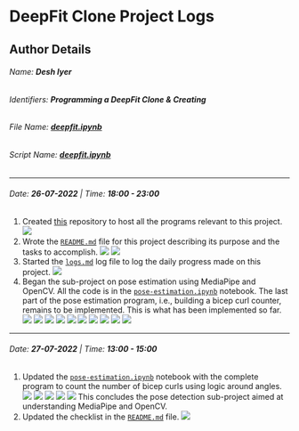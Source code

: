 # DeepFit Clone Project Logs


## Author Details
###### Name: **Desh Iyer**
###### Identifiers: **Programming a DeepFit Clone & Creating**
###### File Name: [**deepfit.ipynb**](/deepfit.ipynb)
###### Script Name: [**deepfit.ipynb**](/deepfit.ipynb)

---

###### Date: **26-07-2022** | Time: **18:00 - 23:00**
1. Created [this](https://github.com/0xVolt/deepfit-esque) repository to host all the programs relevant to this project. ![](assets/26-07-22/1.png)
2. Wrote the [`README.md`](/README.md) file for this project describing its purpose and the tasks to accomplish. ![](/assets/26-07-22/2.png) ![](assets/26-07-22/3.png)
3. Started the [`logs.md`](logs.md) log file to log the daily progress made on this project.  ![](/assets/26-07-22/4.png)
4. Began the sub-project on pose estimation using MediaPipe and OpenCV. All the code is in the [`pose-estimation.ipynb`](pose-estimation.ipynb) notebook. The last part of the pose estimation program, i.e., building a bicep curl counter, remains to be implemented. This is what has been implemented so far. ![](assets/26-07-22/5.png) ![](assets/26-07-22/6.png) ![](assets/26-07-22/7.png) ![](assets/26-07-22/8.png) ![](assets/26-07-22/9.png) ![](assets/26-07-22/10.png) ![](assets/26-07-22/11.png) ![](assets/26-07-22/12.png) ![](assets/26-07-22/13.png) ![](assets/26-07-22/14.png) 

---

###### Date: **27-07-2022** | Time: **13:00 - 15:00**
1. Updated the [`pose-estimation.ipynb`](pose-estimation.ipynb) notebook with the complete program to count the number of bicep curls using logic around angles. ![](assets/27-07-22/1.png) ![](assets/27-07-22/2.png) ![](assets/27-07-22/3.png) ![](assets/27-07-22/4.png) ![](assets/27-07-22/5.png) 
   This concludes the pose detection sub-project aimed at understanding MediaPipe and OpenCV.  
2. Updated the checklist in the [`README.md`](README.md) file. ![](/assets/27-07-22/6.png)